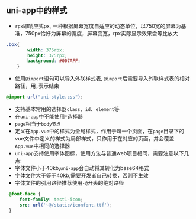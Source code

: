 ## uni-app中的样式

- `rpx`即响应式px, 一种根据屏幕宽度自适应的动态单位，以750宽的屏幕为基准，750px恰好为屏幕的宽度，屏幕变宽，rpx实际显示效果会等比放大

```css
.box{
		width: 375rpx;
		height: 375rpx;
		background: #007AFF;
	}
```

- 使用`@import`语句可以导入外联样式表, `@import`后需要导入外联样式表的相对路径，用`;`表示结束

```css
@import url("uni-style.css");
```

- 支持基本常用的选择器`class`、`id`、`element`等
- 在`uni-app`中不能使用`*`选择器
- `page`相当于`body节点`
- 定义在`App.vue`中的样式为全局样式，作用于每一个页面，在`page`目录下的vue文件中定义的样式为局部样式，只作用于在对应的页面，并会覆盖`App.vue`中相同的选择器
- `uni-app`支持使用字体图标，使用方法与普通web项目相同，需要注意以下几点:
 - 字体文件小于40kb,`uni-app`会自动将其转化为base64格式
 - 字体文件大于等于40kb,需要开发者自己转换，否则不生效
 - 字体文件的引用路径推荐使用`-@`开头的绝对路径
 ```css
  @font-face {
	  font-family: test1-icon;
	  src: url('~@/static/iconfont.ttf');
  }
 ```